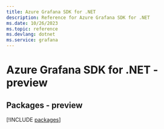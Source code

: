 ```yaml
---
title: Azure Grafana SDK for .NET
description: Reference for Azure Grafana SDK for .NET
ms.date: 10/26/2023
ms.topic: reference
ms.devlang: dotnet
ms.service: grafana
---
```

# Azure Grafana SDK for .NET - preview
## Packages - preview
[!INCLUDE [packages](grafana-index.md)]